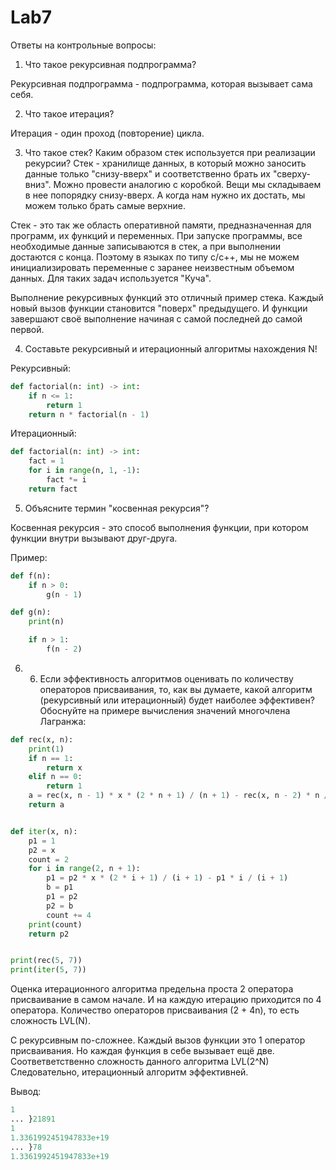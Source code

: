 # Lab7
Ответы на контрольные вопросы:
1. Что такое рекурсивная подпрограмма?

Рекурсивная подпрограмма - подпрограмма, которая вызывает сама себя.

2. Что такое итерация?

Итерация - один проход (повторение) цикла.

3. Что такое стек? Каким образом стек используется при реализации рекурсии? Стек - хранилище данных, в который можно заносить данные только "снизу-вверх" и соответственно брать их "сверху-вниз". Можно провести аналогию с коробкой. Вещи мы складываем в нее попорядку снизу-вверх. А когда нам нужно их достать, мы можем только брать самые верхние.

Стек - это так же область оперативной памяти, предназначенная для программ, их функций и переменных. При запуске программы, все необходимые данные записываются в стек, а при выполнении достаются с конца. Поэтому в языках по типу c/c++, мы не можем инициализировать переменные с заранее неизвестным объемом данных. Для таких задач используется "Куча".

Выполнение рекурсивных функций это отличный пример стека. Каждый новый вызов функции становится "поверх" предыдущего. И функции завершают своё выполнение начиная с самой последней до самой первой.

4. Составьте рекурсивный и итерационный алгоритмы нахождения N!

Рекурсивный:
```python
def factorial(n: int) -> int:
    if n <= 1:
        return 1
    return n * factorial(n - 1)
```
Итерационный:
```python
def factorial(n: int) -> int:
    fact = 1
    for i in range(n, 1, -1):
        fact *= i
    return fact
```

5. Объясните термин "косвенная рекурсия"?

Косвенная рекурсия - это способ выполнения функции, при котором функции внутри вызывают друг-друга.

Пример:
```python
def f(n):
    if n > 0:
        g(n - 1)

def g(n):
    print(n)

    if n > 1:
        f(n - 2)

```

6. 6. Если эффективность алгоритмов оценивать по количеству операторов присваивания, то, как вы думаете, какой алгоритм (рекурсивный или итерационный) будет наиболее эффективен? Обоснуйте на примере вычисления значений многочлена Лагранжа:
```python
def rec(x, n):
    print(1)
    if n == 1:
        return x
    elif n == 0:
        return 1
    a = rec(x, n - 1) * x * (2 * n + 1) / (n + 1) - rec(x, n - 2) * n / (n + 1)
    return a


def iter(x, n):
    p1 = 1
    p2 = x
    count = 2
    for i in range(2, n + 1):
        p1 = p2 * x * (2 * i + 1) / (i + 1) - p1 * i / (i + 1)
        b = p1
        p1 = p2
        p2 = b
        count += 4
    print(count)
    return p2


print(rec(5, 7))
print(iter(5, 7))

```
Оценка итерационного алгоритма предельна проста 2 оператора присваивание в самом начале. И на каждую итерацию приходится по 4 оператора.
Количество операторов присваивания (2 + 4n), то есть сложность LVL(N).

С рекурсивным по-сложнее. Каждый вызов функции это 1 оператор присваивания. Но каждая функция в себе вызывает ещё две. Соответветственно сложность данного алгоритма LVL(2^N)
Следовательно, итерационный алгоритм эффективней.

Вывод:
```python
1
... }21891
1
1.3361992451947833e+19
... }78
1.3361992451947833e+19

```
